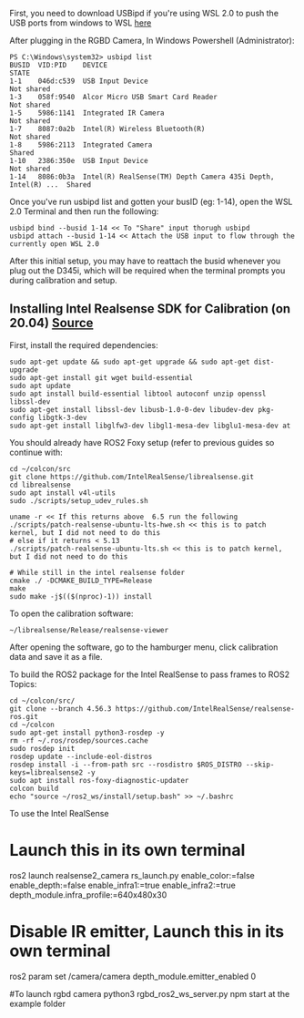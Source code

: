 First, you need to download USBipd if you're using WSL 2.0 to push the USB ports from windows to WSL [here](https://learn.microsoft.com/en-us/windows/wsl/connect-usb)

After plugging in the RGBD Camera, In Windows Powershell (Administrator):
```
PS C:\Windows\system32> usbipd list
BUSID  VID:PID    DEVICE                                                        STATE
1-1    046d:c539  USB Input Device                                              Not shared
1-3    058f:9540  Alcor Micro USB Smart Card Reader                             Not shared
1-5    5986:1141  Integrated IR Camera                                          Not shared
1-7    8087:0a2b  Intel(R) Wireless Bluetooth(R)                                Not shared
1-8    5986:2113  Integrated Camera                                             Shared
1-10   2386:350e  USB Input Device                                              Not shared
1-14   8086:0b3a  Intel(R) RealSense(TM) Depth Camera 435i Depth, Intel(R) ...  Shared
```
Once you've run usbipd list and gotten your busID (eg: 1-14), open the WSL 2.0 Terminal and then run the following:
```
usbipd bind --busid 1-14 << To "Share" input thorugh usbipd
usbipd attach --busid 1-14 << Attach the USB input to flow through the currently open WSL 2.0
```

After this initial setup, you may have to reattach the busid whenever you plug out the D345i, which will be required when the terminal prompts you during calibration and setup.

## Installing Intel Realsense SDK for Calibration (on 20.04) [Source](https://github.com/IntelRealSense/librealsense)
First, install the required dependencies:
```
sudo apt-get update && sudo apt-get upgrade && sudo apt-get dist-upgrade
sudo apt-get install git wget build-essential
sudo apt update
sudo apt install build-essential libtool autoconf unzip openssl libssl-dev
sudo apt-get install libssl-dev libusb-1.0-0-dev libudev-dev pkg-config libgtk-3-dev
sudo apt-get install libglfw3-dev libgl1-mesa-dev libglu1-mesa-dev at
```

You should already have ROS2 Foxy setup (refer to previous guides so continue with:
```
cd ~/colcon/src
git clone https://github.com/IntelRealSense/librealsense.git
cd librealsense
sudo apt install v4l-utils
sudo ./scripts/setup_udev_rules.sh

uname -r << If this returns above  6.5 run the following
./scripts/patch-realsense-ubuntu-lts-hwe.sh << this is to patch kernel, but I did not need to do this
# else if it returns < 5.13
./scripts/patch-realsense-ubuntu-lts.sh << this is to patch kernel, but I did not need to do this

# While still in the intel realsense folder
cmake ./ -DCMAKE_BUILD_TYPE=Release
make
sudo make -j$(($(nproc)-1)) install
```

To open the calibration software:
```
~/librealsense/Release/realsense-viewer
```
After opening the software, go to the hamburger menu, click calibration data and save it as a file.

To build the ROS2 package for the Intel RealSense to pass frames to ROS2 Topics:
```
cd ~/colcon/src/
git clone --branch 4.56.3 https://github.com/IntelRealSense/realsense-ros.git
cd ~/colcon
sudo apt-get install python3-rosdep -y
rm -rf ~/.ros/rosdep/sources.cache
sudo rosdep init
rosdep update --include-eol-distros
rosdep install -i --from-path src --rosdistro $ROS_DISTRO --skip-keys=librealsense2 -y
sudo apt install ros-foxy-diagnostic-updater
colcon build
echo "source ~/ros2_ws/install/setup.bash" >> ~/.bashrc
```
To use the Intel RealSense
# Launch this in its own terminal
ros2 launch realsense2_camera rs_launch.py enable_color:=false enable_depth:=false enable_infra1:=true enable_infra2:=true depth_module.infra_profile:=640x480x30 

# Disable IR emitter, Launch this in its own terminal
ros2 param set /camera/camera depth_module.emitter_enabled 0

#To launch rgbd camera
python3 rgbd_ros2_ws_server.py
npm start at the example folder

